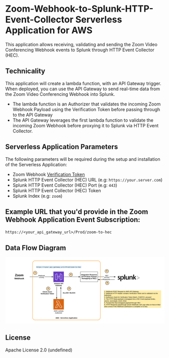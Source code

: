 # Zoom-Webhook-to-Splunk-HTTP-Event-Collector Serverless Application for AWS

This application allows receiving, validating and sending the Zoom Video Conferencing Webhook events to Splunk through HTTP Event Collector (HEC).

## Technicality

This application will create a lambda function, with an API Gateway trigger. When deployed, you can use the API Gateway to send real-time data from the Zoom Video Conferencing Webhook into Splunk. 
- The lambda function is an Authorizer that validates the incoming Zoom Webhook Payload using the Verification Token before passing through to the API Gateway
- The API Gateway leverages the first lambda function to validate the incoming Zoom Webhook before proxying it to Splunk via HTTP Event Collector.

## Serverless Application Parameters

The following parameters will be required during the setup and installation of the Serverless Application:

- Zoom Webhook [Verification Token](https://marketplace.zoom.us/docs/guides/build/webhook-only-app#features-2)
- Splunk HTTP Event Collector (HEC) URL (e.g: `https://your.server.com`)
- Splunk HTTP Event Collector (HEC) Port (e.g: `443`)
- Splunk HTTP Event Collector (HEC) Token
- Splunk Index (e.g: `zoom`)

## Example URL that you'd provide in the Zoom Webhook Application Event Subscription:

`https://<your_api_gateway_url>/Prod/zoom-to-hec`

## Data Flow Diagram

![Zoom Webhook to Splunk HEC Data Flow Diagram](./media/zoom-webhook-to-hec-dfd.png)

## License

Apache License 2.0 (undefined)